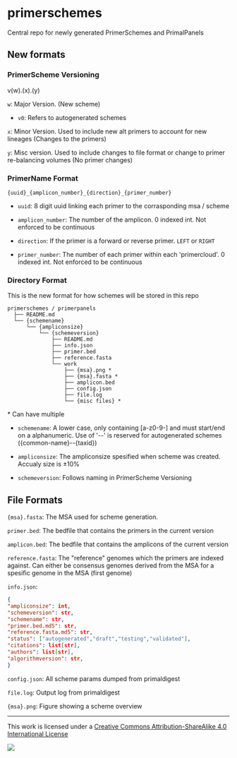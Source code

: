 # primerschemes

Central repo for newly generated PrimerSchemes and PrimalPanels


## New formats

### PrimerScheme Versioning

v(w).(x).(y)

`w`: Major Version. (New scheme)
-   `v0`: Refers to autogenerated schemes

`x`: Minor Version. Used to include new alt primers to account for new lineages (Changes to the primers)

`y`: Misc version. Used to include changes to file format or change to primer re-balancing volumes (No primer changes)


### PrimerName Format

```{uuid}_{amplicon_number}_{direction}_{primer_number}```

- ```uuid```: 8 digit uuid linking each primer to the corrasponding msa / scheme

- ```amplicon_number```: The number of the amplicon. 0 indexed int. Not enforced to be continuous

- ```direction```: If the primer is a forward or reverse primer. ```LEFT``` or ```RIGHT```

- ```primer_number```: The number of each primer within each 'primercloud'. 0 indexed int. Not enforced to be continuous


### Directory Format

This is the new format for how schemes will be stored in this repo

```
primerschemes / primerpanels
  ├── README.md
  └── {schemename}
      └── {ampliconsize}
          └── {schemeversion}
              ├── README.md
              ├── info.json
              ├── primer.bed
              ├── reference.fasta
              └── work
                  ├── {msa}.png *
                  ├── {msa}.fasta * 
                  ├── amplicon.bed
                  ├── config.json
                  ├── file.log 
                  └── {misc files} *
```
\* Can have multiple

- ```schemename```: A lower case, only containing [a-z0-9-] and must start/end on a alphanumeric. Use of '--' is reserved for autogenerated schemes ({common-name}--{taxid})

- ```ampliconsize```: The ampliconsize spesified when scheme was created. Accualy size is ±10%

- ```schemeversion```: Follows naming in PrimerScheme Versioning


## File Formats

`{msa}.fasta`: The MSA used for scheme generation. 

`primer.bed`: The bedfile that contains the primers in the current version

`amplicon.bed`: The bedfile that contains the amplicons of the current version

`reference.fasta`: The "reference" genomes which the primers are indexed against. Can either be consensus genomes derived from the MSA for a spesific genome in the MSA (first genome)

`info.json`:
```json
{
"ampliconsize": int,
"schemeversion": str,
"schemename": str,
"primer.bed.md5": str,
"reference.fasta.md5": str,
"status": ["autogenerated","draft","testing","validated"],
"citations": list[str],
"authors": list[str],
"algorithmversion": str,
}	
```

`config.json`: All scheme params dumped from primaldigest

`file.log`: Output log from primaldigest

`{msa}.png`: Figure showing a scheme overview


------------------------------------------------------------------------

This work is licensed under a [Creative Commons Attribution-ShareAlike 4.0 International License](http://creativecommons.org/licenses/by-sa/4.0/) 

![](https://i.creativecommons.org/l/by-sa/4.0/88x31.png)

